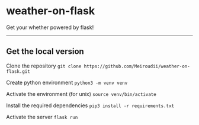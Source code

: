 # weather-on-flask
Get your whether powered by flask!

---
## Get the local version
Clone the repository
`git clone https://github.com/Meiroudii/weather-on-flask.git`

Create python environment
`python3 -m venv venv`

Activate the environment (for unix)
`source venv/bin/activate`

Install the required dependencies
`pip3 install -r requirements.txt`

Activate the server
`flask run`
